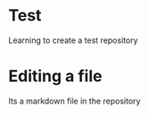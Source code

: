 # Test
Learning to create a test repository

# Editing a file

Its a markdown file in the repository
